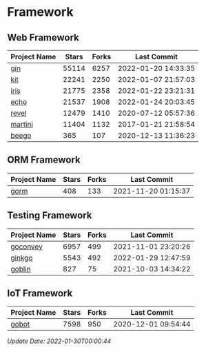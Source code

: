 # Framework

## Web Framework
| Project Name | Stars | Forks | Last Commit |
| ------------ | ----- | ----- | ----------- |
| [gin](https://github.com/gin-gonic/gin) | 55114 | 6257 | 2022-01-20 14:33:35 |
| [kit](https://github.com/go-kit/kit) | 22241 | 2250 | 2022-01-07 21:57:03 |
| [iris](https://github.com/kataras/iris) | 21775 | 2358 | 2022-01-22 23:21:31 |
| [echo](https://github.com/labstack/echo) | 21537 | 1908 | 2022-01-24 20:03:45 |
| [revel](https://github.com/revel/revel) | 12479 | 1410 | 2020-07-12 05:57:36 |
| [martini](https://github.com/go-martini/martini) | 11404 | 1132 | 2017-01-21 21:58:54 |
| [beego](https://github.com/astaxie/beego) | 365 | 107 | 2020-12-13 11:36:23 |

## ORM Framework
| Project Name | Stars | Forks | Last Commit |
| ------------ | ----- | ----- | ----------- |
| [gorm](https://github.com/jinzhu/gorm) | 408 | 133 | 2021-11-20 01:15:37 |

## Testing Framework
| Project Name | Stars | Forks | Last Commit |
| ------------ | ----- | ----- | ----------- |
| [goconvey](https://github.com/smartystreets/goconvey) | 6957 | 499 | 2021-11-01 23:20:26 |
| [ginkgo](https://github.com/onsi/ginkgo) | 5543 | 492 | 2022-01-29 12:47:59 |
| [goblin](https://github.com/franela/goblin) | 827 | 75 | 2021-10-03 14:34:22 |

## IoT Framework
| Project Name | Stars | Forks | Last Commit |
| ------------ | ----- | ----- | ----------- |
| [gobot](https://github.com/hybridgroup/gobot) | 7598 | 950 | 2020-12-01 09:54:44 |

*Update Date: 2022-01-30T00:00:44*